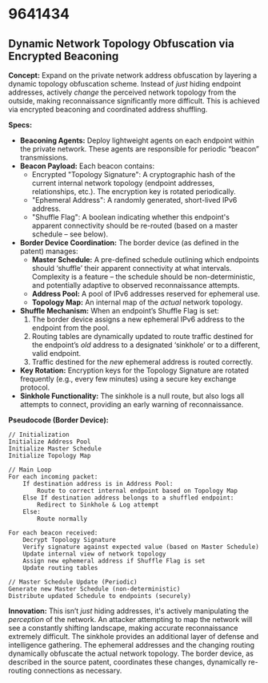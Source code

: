 # 9641434

## Dynamic Network Topology Obfuscation via Encrypted Beaconing

**Concept:** Expand on the private network address obfuscation by layering a dynamic topology obfuscation scheme. Instead of *just* hiding endpoint addresses, actively *change* the perceived network topology from the outside, making reconnaissance significantly more difficult. This is achieved via encrypted beaconing and coordinated address shuffling.

**Specs:**

*   **Beaconing Agents:** Deploy lightweight agents on each endpoint within the private network. These agents are responsible for periodic “beacon” transmissions.
*   **Beacon Payload:** Each beacon contains:
    *   Encrypted "Topology Signature":  A cryptographic hash of the current internal network topology (endpoint addresses, relationships, etc.).  The encryption key is rotated periodically.
    *   "Ephemeral Address":  A randomly generated, short-lived IPv6 address.
    *   "Shuffle Flag": A boolean indicating whether this endpoint's apparent connectivity should be re-routed (based on a master schedule – see below).
*   **Border Device Coordination:** The border device (as defined in the patent) manages:
    *   **Master Schedule:** A pre-defined schedule outlining which endpoints should ‘shuffle’ their apparent connectivity at what intervals.  Complexity is a feature – the schedule should be non-deterministic, and potentially adaptive to observed reconnaissance attempts.
    *   **Address Pool:**  A pool of IPv6 addresses reserved for ephemeral use.
    *   **Topology Map:**  An internal map of the *actual* network topology.
*   **Shuffle Mechanism:** When an endpoint’s Shuffle Flag is set:
    1.  The border device assigns a new ephemeral IPv6 address to the endpoint from the pool.
    2.  Routing tables are dynamically updated to route traffic destined for the endpoint’s *old* address to a designated ‘sinkhole’ or to a different, valid endpoint.
    3.  Traffic destined for the *new* ephemeral address is routed correctly.
*   **Key Rotation:** Encryption keys for the Topology Signature are rotated frequently (e.g., every few minutes) using a secure key exchange protocol.
*   **Sinkhole Functionality:** The sinkhole is a null route, but also logs all attempts to connect, providing an early warning of reconnaissance.

**Pseudocode (Border Device):**

```
// Initialization
Initialize Address Pool
Initialize Master Schedule
Initialize Topology Map

// Main Loop
For each incoming packet:
    If destination address is in Address Pool:
        Route to correct internal endpoint based on Topology Map
    Else If destination address belongs to a shuffled endpoint:
        Redirect to Sinkhole & Log attempt
    Else:
        Route normally

For each beacon received:
    Decrypt Topology Signature
    Verify signature against expected value (based on Master Schedule)
    Update internal view of network topology
    Assign new ephemeral address if Shuffle Flag is set
    Update routing tables

// Master Schedule Update (Periodic)
Generate new Master Schedule (non-deterministic)
Distribute updated Schedule to endpoints (securely)
```

**Innovation:**  This isn’t *just* hiding addresses, it's actively manipulating the *perception* of the network.  An attacker attempting to map the network will see a constantly shifting landscape, making accurate reconnaissance extremely difficult.  The sinkhole provides an additional layer of defense and intelligence gathering. The ephemeral addresses and the changing routing dynamically obfuscate the actual network topology. The border device, as described in the source patent, coordinates these changes, dynamically re-routing connections as necessary.